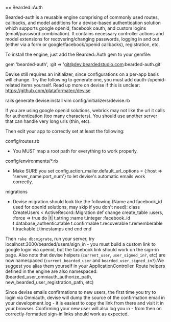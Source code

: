 == Bearded::Auth

Bearded-auth is a reusable engine comprising of commonly used routes, callbacks, and model additions for a devise-based authentication solution which supports google openid, facebook oauth, and custom logins (email/password combination).  It contains necessary controller actions and model extensions for recovering/changing passwords, logging in and out (either via a form or google/facebook/openid callbacks), registration, etc.

To install the engine, just add the Bearded::Auth gem to your gemfile: 

  gem 'bearded-auth', :git => 'git@dev.beardedstudio.com:bearded-auth.git'

Devise still requires an initializer, since configurations on a per-app basis will change.  Try the following to generate one, you must add oauth-/openid-related items yourself. Read up more on devise if this is unclear: https://github.com/plataformatec/devise

  rails generate devise:install
  vim config/initializers/devise.rb
  
If you are using google openid solutions, webrick may not like the url it calls for authentication (too many characters).  You should use another server that can handle very long urls (thin, etc).

Then edit your app to correctly set at least the following:

  config/routes.rb
  - You MUST map a root path for everything to work properly.
  
  config/environments/*.rb
  - Make SURE you set config.action_mailer.default_url_options = {:host => 'server_name:port_num'} to let devise's automatic emails work correctly.
  
  migrations
  - Devise migration should look like the following (Name and facebook_id used for openId solutions, may skip if you don't need):
  class CreateUsers < ActiveRecord::Migration
    def change
      create_table :users, :force => true do |t|
        t.string :name
        t.integer :facebook_id
        t.database_authenticatable
        t.confirmable
        t.recoverable
        t.rememberable
        t.trackable
        t.timestamps
      end
    end
  end
  
Then `rake db:migrate`, run your server, try localhost:3000/bearded/users/sign_in - you must build a custom link to google login via openid, but the facebook link should work on the sign-in page.  Also note that devise helpers (`current_user`, `user_signed_in?`, etc) are now namespaced (`current_bearded_user` and `bearded_user_signed_in?`).We suggest you alias them yourself in your ApplicationController. Route helpers defined in the engine are also namespaced: (bearded_user_omniauth_authorize_path, new_bearded_user_registration_path, etc)

Since devise emails confirmations to new users, the first time you try to login via Omniauth, devise will dump the source of the confirmation email in your development.log - it is easiest to copy the link from there and visit it in your browser.  Confirming your new user will also log you in - from then on correctly-formatted sign-in links should work as expected.